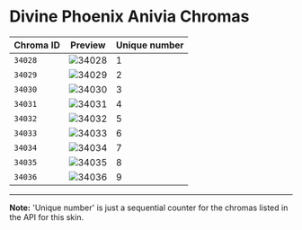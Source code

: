 # Divine Phoenix Anivia Chromas

| Chroma ID | Preview | Unique number |
|---|---|---|
| `34028` | ![34028](https://raw.communitydragon.org/latest/plugins/rcp-be-lol-game-data/global/default/v1/champion-chroma-images/34/34028.png) | 1 |
| `34029` | ![34029](https://raw.communitydragon.org/latest/plugins/rcp-be-lol-game-data/global/default/v1/champion-chroma-images/34/34029.png) | 2 |
| `34030` | ![34030](https://raw.communitydragon.org/latest/plugins/rcp-be-lol-game-data/global/default/v1/champion-chroma-images/34/34030.png) | 3 |
| `34031` | ![34031](https://raw.communitydragon.org/latest/plugins/rcp-be-lol-game-data/global/default/v1/champion-chroma-images/34/34031.png) | 4 |
| `34032` | ![34032](https://raw.communitydragon.org/latest/plugins/rcp-be-lol-game-data/global/default/v1/champion-chroma-images/34/34032.png) | 5 |
| `34033` | ![34033](https://raw.communitydragon.org/latest/plugins/rcp-be-lol-game-data/global/default/v1/champion-chroma-images/34/34033.png) | 6 |
| `34034` | ![34034](https://raw.communitydragon.org/latest/plugins/rcp-be-lol-game-data/global/default/v1/champion-chroma-images/34/34034.png) | 7 |
| `34035` | ![34035](https://raw.communitydragon.org/latest/plugins/rcp-be-lol-game-data/global/default/v1/champion-chroma-images/34/34035.png) | 8 |
| `34036` | ![34036](https://raw.communitydragon.org/latest/plugins/rcp-be-lol-game-data/global/default/v1/champion-chroma-images/34/34036.png) | 9 |

---

**Note:** 'Unique number' is just a sequential counter for the chromas listed in the API for this skin.